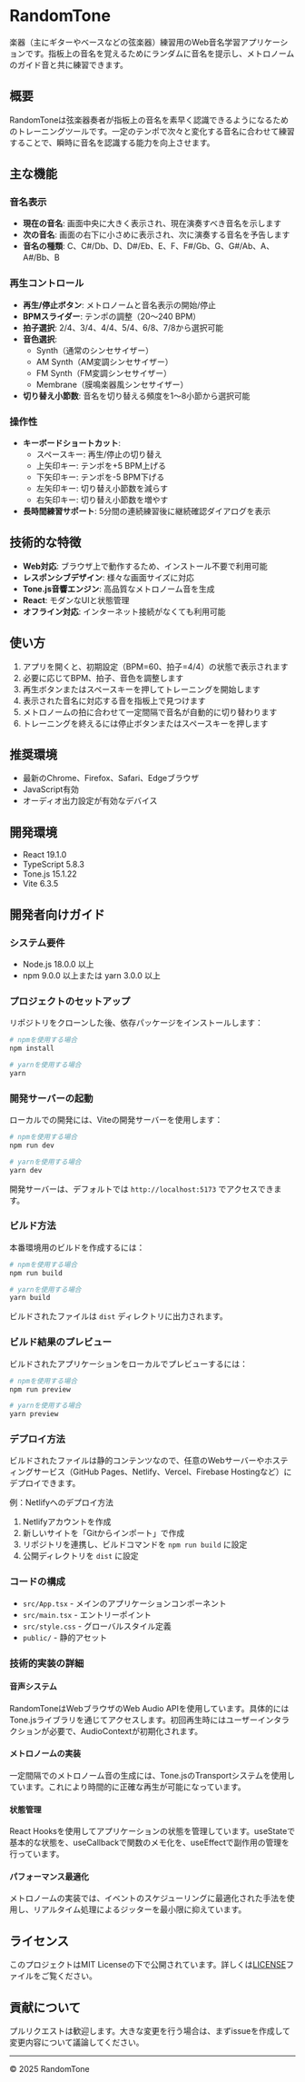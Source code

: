 # RandomTone

楽器（主にギターやベースなどの弦楽器）練習用のWeb音名学習アプリケーションです。指板上の音名を覚えるためにランダムに音名を提示し、メトロノームのガイド音と共に練習できます。

## 概要

RandomToneは弦楽器奏者が指板上の音名を素早く認識できるようになるためのトレーニングツールです。一定のテンポで次々と変化する音名に合わせて練習することで、瞬時に音名を認識する能力を向上させます。

## 主な機能

### 音名表示
- **現在の音名**: 画面中央に大きく表示され、現在演奏すべき音名を示します
- **次の音名**: 画面の右下に小さめに表示され、次に演奏する音名を予告します
- **音名の種類**: C、C#/Db、D、D#/Eb、E、F、F#/Gb、G、G#/Ab、A、A#/Bb、B

### 再生コントロール
- **再生/停止ボタン**: メトロノームと音名表示の開始/停止
- **BPMスライダー**: テンポの調整（20〜240 BPM）
- **拍子選択**: 2/4、3/4、4/4、5/4、6/8、7/8から選択可能
- **音色選択**: 
  - Synth（通常のシンセサイザー）
  - AM Synth（AM変調シンセサイザー）
  - FM Synth（FM変調シンセサイザー）
  - Membrane（膜鳴楽器風シンセサイザー）
- **切り替え小節数**: 音名を切り替える頻度を1～8小節から選択可能

### 操作性
- **キーボードショートカット**:
  - スペースキー: 再生/停止の切り替え
  - 上矢印キー: テンポを+5 BPM上げる
  - 下矢印キー: テンポを-5 BPM下げる
  - 左矢印キー: 切り替え小節数を減らす
  - 右矢印キー: 切り替え小節数を増やす
- **長時間練習サポート**: 5分間の連続練習後に継続確認ダイアログを表示

## 技術的な特徴

- **Web対応**: ブラウザ上で動作するため、インストール不要で利用可能
- **レスポンシブデザイン**: 様々な画面サイズに対応
- **Tone.js音響エンジン**: 高品質なメトロノーム音を生成
- **React**: モダンなUIと状態管理
- **オフライン対応**: インターネット接続がなくても利用可能

## 使い方

1. アプリを開くと、初期設定（BPM=60、拍子=4/4）の状態で表示されます
2. 必要に応じてBPM、拍子、音色を調整します
3. 再生ボタンまたはスペースキーを押してトレーニングを開始します
4. 表示された音名に対応する音を指板上で見つけます
5. メトロノームの拍に合わせて一定間隔で音名が自動的に切り替わります
6. トレーニングを終えるには停止ボタンまたはスペースキーを押します

## 推奨環境

- 最新のChrome、Firefox、Safari、Edgeブラウザ
- JavaScript有効
- オーディオ出力設定が有効なデバイス

## 開発環境

- React 19.1.0
- TypeScript 5.8.3
- Tone.js 15.1.22
- Vite 6.3.5

## 開発者向けガイド

### システム要件

- Node.js 18.0.0 以上
- npm 9.0.0 以上または yarn 3.0.0 以上

### プロジェクトのセットアップ

リポジトリをクローンした後、依存パッケージをインストールします：

```bash
# npmを使用する場合
npm install

# yarnを使用する場合
yarn
```

### 開発サーバーの起動

ローカルでの開発には、Viteの開発サーバーを使用します：

```bash
# npmを使用する場合
npm run dev

# yarnを使用する場合
yarn dev
```

開発サーバーは、デフォルトでは `http://localhost:5173` でアクセスできます。

### ビルド方法

本番環境用のビルドを作成するには：

```bash
# npmを使用する場合
npm run build

# yarnを使用する場合
yarn build
```

ビルドされたファイルは `dist` ディレクトリに出力されます。

### ビルド結果のプレビュー

ビルドされたアプリケーションをローカルでプレビューするには：

```bash
# npmを使用する場合
npm run preview

# yarnを使用する場合
yarn preview
```

### デプロイ方法

ビルドされたファイルは静的コンテンツなので、任意のWebサーバーやホスティングサービス（GitHub Pages、Netlify、Vercel、Firebase Hostingなど）にデプロイできます。

例：Netlifyへのデプロイ方法
1. Netlifyアカウントを作成
2. 新しいサイトを「Gitからインポート」で作成
3. リポジトリを連携し、ビルドコマンドを `npm run build` に設定
4. 公開ディレクトリを `dist` に設定

### コードの構成

- `src/App.tsx` - メインのアプリケーションコンポーネント
- `src/main.tsx` - エントリーポイント
- `src/style.css` - グローバルスタイル定義
- `public/` - 静的アセット

### 技術的実装の詳細

#### 音声システム
RandomToneはWebブラウザのWeb Audio APIを使用しています。具体的にはTone.jsライブラリを通じてアクセスします。初回再生時にはユーザーインタラクションが必要で、AudioContextが初期化されます。

#### メトロノームの実装
一定間隔でのメトロノーム音の生成には、Tone.jsのTransportシステムを使用しています。これにより時間的に正確な再生が可能になっています。

#### 状態管理
React Hooksを使用してアプリケーションの状態を管理しています。useStateで基本的な状態を、useCallbackで関数のメモ化を、useEffectで副作用の管理を行っています。

#### パフォーマンス最適化
メトロノームの実装では、イベントのスケジューリングに最適化された手法を使用し、リアルタイム処理によるジッターを最小限に抑えています。

## ライセンス

このプロジェクトはMIT Licenseの下で公開されています。詳しくは[LICENSE](LICENSE)ファイルをご覧ください。

## 貢献について

プルリクエストは歓迎します。大きな変更を行う場合は、まずissueを作成して変更内容について議論してください。

---

© 2025 RandomTone